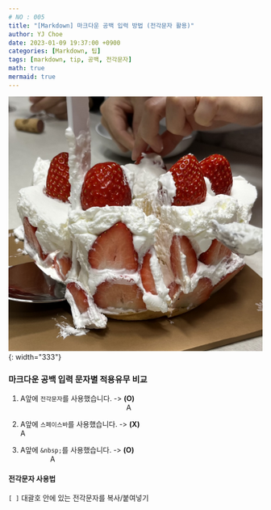 ```yaml
---
# NO : 005
title: "[Markdown] 마크다운 공백 입력 방법 (전각문자 활용)"
author: YJ Choe
date: 2023-01-09 19:37:00 +0900
categories: [Markdown, 팁]
tags: [markdown, tip, 공백, 전각문자]
math: true
mermaid: true
---
```


![img1](/assets/img/post/005_01.png){: width="333"}


### 마크다운 공백 입력 문자별 적용유무 비교

1. A앞에 `전각문자`를 사용했습니다. -> **(O)**  
               A

2. A앞에 `스페이스바`를 사용했습니다. -> **(X)**  
               A

3. A앞에 `&nbsp;`를 사용했습니다. -> **(O)**  
&nbsp;&nbsp;&nbsp;&nbsp;&nbsp;&nbsp;&nbsp;&nbsp;&nbsp;&nbsp;&nbsp;&nbsp;&nbsp;&nbsp;&nbsp;A

#### 전각문자 사용법
`[ ]` 대괄호 안에 있는 전각문자를 복사/붙여넣기  

